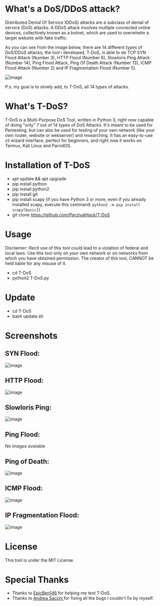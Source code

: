 # What's a DoS/DDoS attack?
Distributed Denial Of Service (DDoS) attacks are a subclass of denial of service (DoS) attacks. A DDoS attack involves multiple connected online devices, collectively known as a botnet, which are used to overwhelm a target website with fake traffic.

As you can see from the image below, there are 14 different types of DoS/DDoS attacks; the tool i developed, T-DoS, is able to do TCP SYN Flood Attack (Number 3), HTTP Flood (Number 6), Slowloris Ping Attack (Number 14), Ping Flood Attack, Ping Of Death Attack (Number 13), ICMP Flood Attack (Number 2) and IP Fragmentation Flood (Number 5).

![image](https://user-images.githubusercontent.com/82817793/205066388-55fb2697-e1f6-4214-8b5f-1d903bd61567.png)

P.s. my goal is to slowly add, to T-DoS, all 14 types of attacks.

# What's T-DoS?
T-DoS is a Multi-Purpose DoS Tool, written in Python 3, right now capable of doing "only" 7 out of 14 types of DoS Attacks. It's meant to be used for Pentesting, but can also be used for testing of your own network (like your own router, website or webserver) and researching. It has an easy-to-use cli wizard interface, perfect for beginners, and right now it works on Termux, Kali Linux and ParrotOS.

# Installation of T-DoS
* apt update && apt upgrade
* pip install python
* pip install python2
* pip install git
* pip install scapy (if you have Python 3 or more, even if you already installed scapy, execute this command: ```python2 -m pip install scapy[basic]```)
* git clone https://github.com/ParzivalHack/T-DoS

# Usage
Disclaimer: Illecit use of this tool could lead to a violation of federal and local laws. Use this tool only on your own network or on networks from which you have obtained permission. The creator of this tool, CANNOT be held liable for any misuse of it.
* cd T-DoS
* python2 T-DoS.py

# Update
* cd T-DoS
* bash update.sh

# Screenshots
## SYN Flood:
![image](https://user-images.githubusercontent.com/82817793/208090844-f0ce76cf-0391-486b-8fb3-f73dee905a34.png)

## HTTP Flood:
![image](https://user-images.githubusercontent.com/82817793/208091769-748a2b25-a6d6-459a-8f4d-1cf38b243395.png)

## Slowloris Ping:
![image](https://user-images.githubusercontent.com/82817793/208091997-c28d9301-c007-48e4-afc2-62f1ad9aed57.png)

## Ping Flood:
*No images avaiable*

## Ping of Death:
![image](https://user-images.githubusercontent.com/82817793/208092416-756145a5-28df-4cc2-9981-79cf72fc7294.png)

## ICMP Flood:
![image](https://user-images.githubusercontent.com/82817793/208092684-d4c95f63-fd75-4e61-aafb-d59ff628be7f.png)

## IP Fragmentation Flood:
![image](https://user-images.githubusercontent.com/82817793/208092803-9e455cba-766e-4e92-a513-7c283ffb1ddd.png)


# License
This tool is under the MIT License.

# Special Thanks
* Thanks to  <a href = "https://github.com/EpicBen146" > EpicBen146 </a> for helping me test T-DoS.
* Thanks to  <a href = "https://github.com/alsacchi" > Andrea Sacchi </a> for fixing all the bugs i couldn't fix by myself.
